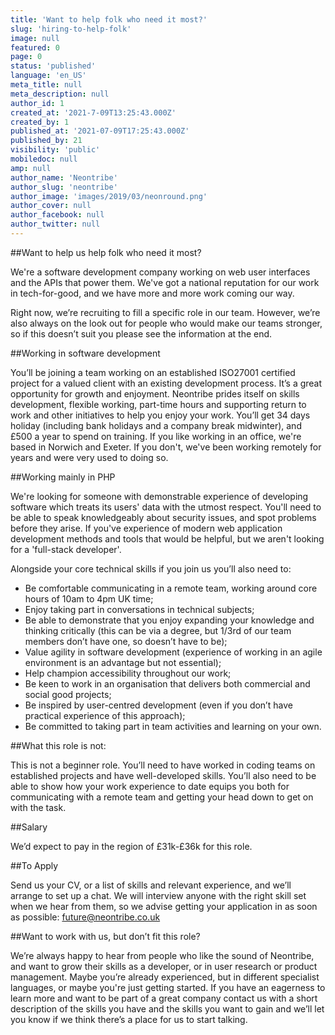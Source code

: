 ```yaml
---
title: 'Want to help folk who need it most?'
slug: 'hiring-to-help-folk'
image: null
featured: 0
page: 0
status: 'published'
language: 'en_US'
meta_title: null
meta_description: null
author_id: 1
created_at: '2021-7-09T13:25:43.000Z'
created_by: 1
published_at: '2021-07-09T17:25:43.000Z'
published_by: 21
visibility: 'public'
mobiledoc: null
amp: null
author_name: 'Neontribe'
author_slug: 'neontribe'
author_image: 'images/2019/03/neonround.png'
author_cover: null
author_facebook: null
author_twitter: null
---
```


##Want to help us help folk who need it most?

We're a software development company working on web user interfaces and the APIs that power them. We've got a national reputation for our work in tech-for-good, and we have more and more work coming our way.

Right now, we’re recruiting to fill a specific role in our team. However, we’re also always on the look out for people who would make our teams stronger, so if this doesn’t suit you please see the information at the end.

##Working in software development

You’ll be joining a team working on an established ISO27001 certified project for a valued client with an existing development process. It’s a great opportunity for growth and enjoyment. Neontribe prides itself on skills development, flexible working, part-time hours and supporting return to work and other initiatives to help you enjoy your work. You’ll get 34 days holiday (including bank holidays and a company break midwinter), and £500 a year to spend on training. If you like working in an office, we're based in Norwich and Exeter. If you don't, we've been working remotely for years and were very used to doing so. 

##Working mainly in PHP

We're looking for someone with demonstrable experience of developing software which treats its users' data with the utmost respect. You'll need to be able to speak knowledgeably about security issues, and spot problems before they arise. If you've experience of modern web application development methods and tools that would be helpful, but we aren't looking for a 'full-stack developer'.

Alongside your core technical skills if you join us you’ll also need to:
- Be comfortable communicating in a remote team, working around core hours of 10am to 4pm UK time;
- Enjoy taking part in conversations in technical subjects;
- Be able to demonstrate that you enjoy expanding your knowledge and thinking critically (this can be via a degree, but 1/3rd of our team members don’t have one, so doesn’t have to be);
- Value agility in software development (experience of working in an agile environment is an advantage but not essential);
- Help champion accessibility throughout our work;
- Be keen to work in an organisation that delivers both commercial and social good projects;
- Be inspired by user-centred development (even if you don’t have practical experience of this approach);
- Be committed to taking part in team activities and learning on your own.

##What this role is not:

This is not a beginner role. You’ll need to have worked in coding teams on established projects and have well-developed skills. You’ll also need to be able to show how your work experience to date equips you both for communicating with a remote team and getting your head down to get on with the task.

##Salary

We’d expect to pay in the region of £31k-£36k for this role.

##To Apply

Send us your CV, or a list of skills and relevant experience, and we’ll arrange to set up a chat. We will interview anyone with the right skill set when we hear from them, so we advise getting your application in as soon as possible: future@neontribe.co.uk

##Want to work with us, but don’t fit this role?

We’re always happy to hear from people who like the sound of Neontribe, and want to grow their skills as a developer, or in user research or product management. Maybe you’re already experienced, but in different specialist languages, or maybe you're just getting started. If you have an eagerness to learn more and want to be part of a great company contact us with a short description of the skills you have and the skills you want to gain and we’ll let you know if we think there’s a place for us to start talking.
